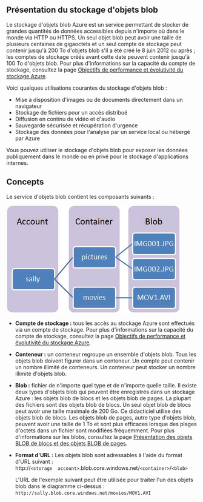 
## <a name="what-is"> </a>Présentation du stockage d'objets blob

Le stockage d'objets blob Azure est un service permettant de stocker de grandes quantités de données accessibles depuis n'importe où dans le monde via HTTP ou HTTPS. Un seul objet blob peut avoir une taille de plusieurs centaines de gigaoctets et un seul compte de stockage peut contenir jusqu'à 200 To d'objets blob s'il a été créé le 8 juin 2012 ou après ; les comptes de stockage créés avant cette date peuvent contenir jusqu'à 100 To d'objets blob. Pour plus d'informations sur la capacité du compte de stockage, consultez la page [Objectifs de performance et
évolutivité du stockage Azure][1].

Voici quelques utilisations courantes du stockage d'objets blob :

* Mise à disposition d'images ou de documents directement dans un
  navigateur
* Stockage de fichiers pour un accès distribué
* Diffusion en continu de vidéo et d'audio
* Sauvegarde sécurisée et récupération d'urgence
* Stockage des données pour l'analyse par un service local ou hébergé
  par Azure

Vous pouvez utiliser le stockage d'objets blob pour exposer les données publiquement dans le monde ou en privé pour le stockage d'applications internes.

## <a name="concepts"> </a>Concepts

Le service d'objets blob contient les composants suivants :

![Blob1](./media/howto-blob-storage/blob1.jpg)

* **Compte de stockage :** tous les accès au stockage Azure sont
  effectués via un compte de stockage. Pour plus d'informations sur la
  capacité du compte de stockage, consultez la page [Objectifs de
  performance et évolutivité du stockage Azure][1].

* **Conteneur :** un conteneur regroupe un ensemble d'objets blob. Tous
  les objets blob doivent figurer dans un conteneur. Un compte peut
  contenir un nombre illimité de conteneurs. Un conteneur peut stocker
  un nombre illimité d'objets blob.

* **Blob :** fichier de n'importe quel type et de n'importe quelle
  taille. Il existe deux types d'objets blob qui peuvent être
  enregistrés dans un stockage Azure : les objets blob de blocs et les
  objets blob de pages. La plupart des fichiers sont des objets blob de
  blocs. Un seul objet blob de blocs peut avoir une taille maximale de
  200 Go. Ce didacticiel utilise des objets blob de blocs. Les objets
  blob de pages, autre type d'objets blob, peuvent avoir une taille de
  1 To et sont plus efficaces lorsque des plages d'octets dans un
  fichier sont modifiées fréquemment. Pour plus d'informations sur les
  blobs, consultez la page [Présentation des objets BLOB de blocs et des
  objets BLOB de pages][2].

* **Format d'URL :** Les objets blob sont adressables à l'aide du
  format d'URL suivant :   
   http://`<storage 
  account>`.blob.core.windows.net/`<container>`/`<blob>`
  
  L'URL de l'exemple suivant peut être utilisée pour traiter l'un des
  objets blob dans le diagramme ci-dessus :  
   `http://sally.blob.core.windows.net/movies/MOV1.AVI`



[1]: http://msdn.microsoft.com/fr-fr/library/dn249410.aspx
[2]: http://msdn.microsoft.com/fr-fr/library/windowsazure/ee691964.aspx